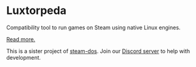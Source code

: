 # Luxtorpeda

Compatibility tool to run games on Steam using native Linux engines.

[Read more.](https://github.com/dreamer/steam-dos/wiki/Luxtorpeda)

This is a sister project of [steam-dos](https://github.com/dreamer/steam-dos/).
Join our [Discord server](https://discord.gg/8mFhUPX) to help with development.

